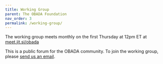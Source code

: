 ```yaml
---
title: Working Group
parent: The OBADA Foundation
nav_order: 3
permalink: /working-group/
---
```


The working group meets monthly on the first Thursday at 12pm ET at [meet.jit.si/obada](meet.jit.si/obada)

This is a public forum for the OBADA community. To join the working group, please [send us an email](mailto:bizops@obada.io).
